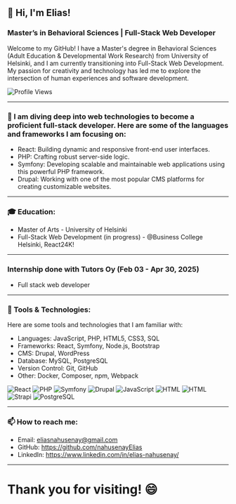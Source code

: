 ## 👋 Hi, I'm Elias!

### Master’s in Behavioral Sciences | Full-Stack Web Developer
Welcome to my GitHub! I have a Master's degree in Behavioral Sciences (Adult Education & Developmental Work Research) from University of Helsinki, and I am currently transitioning into Full-Stack Web Development. My passion for creativity and technology has led me to explore the intersection of human experiences and software development.

![Profile Views](https://komarev.com/ghpvc/?username=nahusenayElias&color=blue)

___________________________________________________________________________
### 🚀 I am diving deep into web technologies to become a proficient full-stack developer. Here are some of the languages and frameworks I am focusing on:

* React: Building dynamic and responsive front-end user interfaces.
* PHP: Crafting robust server-side logic.
* Symfony: Developing scalable and maintainable web applications using this powerful PHP framework.
* Drupal: Working with one of the most popular CMS platforms for creating customizable websites.

____________________________________________________________________________
### 🎓 Education:
* Master of Arts - University of Helsinki
* Full-Stack Web Development (in progress) - @Business College Helsinki, React24K!

____________________________________________________________________________
### Internship done with Tutors Oy (Feb 03 - Apr 30, 2025)
* Full stack web developer
____________________________________________________________________________

### 🔧 Tools & Technologies:
Here are some tools and technologies that I am familiar with:

* Languages: JavaScript, PHP, HTML5, CSS3, SQL
* Frameworks: React, Symfony, Node.js, Bootstrap
* CMS: Drupal, WordPress
* Database: MySQL, PostgreSQL
* Version Control: Git, GitHub
* Other: Docker, Composer, npm, Webpack

![React](https://img.shields.io/badge/React-20232A?style=for-the-badge&logo=react&logoColor=61DAFB)
![PHP](https://img.shields.io/badge/PHP-777BB4?style=for-the-badge&logo=php&logoColor=white)
![Symfony](https://img.shields.io/badge/Symfony-000000?style=for-the-badge&logo=symfony&logoColor=white)
![Drupal](https://img.shields.io/badge/Drupal-0678BE?style=for-the-badge&logo=drupal&logoColor=white)
![JavaScript](https://img.shields.io/badge/JavaScript-323330?style=for-the-badge&logo=javascript&logoColor=F7DF1E)
![HTML](https://img.shields.io/badge/HTML5-E34F26?style=for-the-badge&logo=html5&logoColor=white)
![HTML](https://img.shields.io/badge/HTML5-E34F26?style=for-the-badge&logo=html5&logoColor=white)
![Strapi](https://img.shields.io/badge/Strapi-2E7EEA?style=for-the-badge&logo=strapi&logoColor=white)
![PostgreSQL](https://img.shields.io/badge/PostgreSQL-4169E1?style=for-the-badge&logo=postgresql&logoColor=white)




 _______________________________________________________________________________
###  📫 How to reach me:
  * Email: eliasnahusenay@gmail.com
  * GitHub: https://github.com/nahusenayElias
  * LinkedIn: https://www.linkedin.com/in/elias-nahusenay/

_______________________________________________________________________________
# Thank you for visiting! 😄
 

